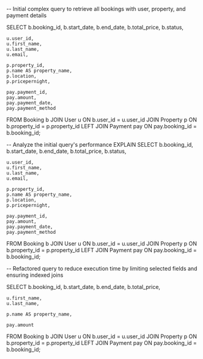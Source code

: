 -- Initial complex query to retrieve all bookings with user, property, and payment details

SELECT 
    b.booking_id,
    b.start_date,
    b.end_date,
    b.total_price,
    b.status,
    
    u.user_id,
    u.first_name,
    u.last_name,
    u.email,

    p.property_id,
    p.name AS property_name,
    p.location,
    p.pricepernight,

    pay.payment_id,
    pay.amount,
    pay.payment_date,
    pay.payment_method

FROM Booking b
JOIN User u ON b.user_id = u.user_id
JOIN Property p ON b.property_id = p.property_id
LEFT JOIN Payment pay ON pay.booking_id = b.booking_id;


-- Analyze the initial query's performance
EXPLAIN SELECT 
    b.booking_id,
    b.start_date,
    b.end_date,
    b.total_price,
    b.status,
    
    u.user_id,
    u.first_name,
    u.last_name,
    u.email,

    p.property_id,
    p.name AS property_name,
    p.location,
    p.pricepernight,

    pay.payment_id,
    pay.amount,
    pay.payment_date,
    pay.payment_method

FROM Booking b
JOIN User u ON b.user_id = u.user_id
JOIN Property p ON b.property_id = p.property_id
LEFT JOIN Payment pay ON pay.booking_id = b.booking_id;


-- Refactored query to reduce execution time by limiting selected fields and ensuring indexed joins

SELECT 
    b.booking_id,
    b.start_date,
    b.end_date,
    b.total_price,

    u.first_name,
    u.last_name,

    p.name AS property_name,

    pay.amount

FROM Booking b
JOIN User u ON b.user_id = u.user_id
JOIN Property p ON b.property_id = p.property_id
LEFT JOIN Payment pay ON pay.booking_id = b.booking_id;

